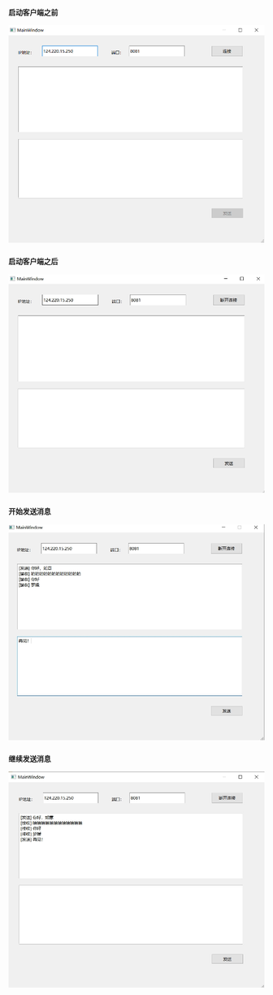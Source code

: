 ### **`启动客户端之前`**
![](https://github.com/mengyuanyang1515/MYPictureLocation/blob/main/Unconnected.png)
### **`启动客户端之后`**
![](https://github.com/mengyuanyang1515/MYPictureLocation/blob/main/connected.jpg)
### **`开始发送消息`**
![](https://github.com/mengyuanyang1515/MYPictureLocation/blob/main/send%20%20%20message.jpg)
### **`继续发送消息`**
![](https://github.com/mengyuanyang1515/MYPictureLocation/blob/main/Information%20exchange.jpg)